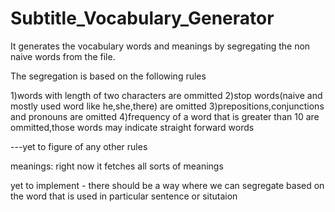 # Subtitle_Vocabulary_Generator
It generates the vocabulary words and meanings by segregating the non naive words from the file.

The segregation is based on the following rules

1)words with length of two characters are ommitted
2)stop words(naive and mostly used word like he,she,there) are omitted
3)prepositions,conjunctions and pronouns are omitted
4)frequency of a word that is greater than 10 are ommitted,those words may indicate straight forward words

---yet to figure of any other rules





meanings:
right now it fetches all sorts of meanings

yet to implement  -  there should be a way where we can segregate based on the word that is used in particular sentence or situtaion



